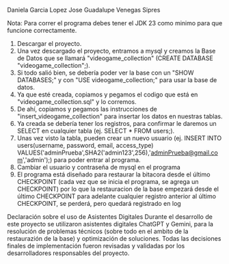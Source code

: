 Daniela Garcia Lopez
Jose Guadalupe Venegas Sipres

Nota: Para correr el programa debes tener el JDK 23 como minimo para que funcione correctamente. 

1. Descargar el proyecto.
2. Una vez descargado el proyecto, entramos a mysql y creamos la Base de Datos que se llamará "videogame_collection" (CREATE DATABASE "videogame_collection";).
3. Si todo salió bien, se debería poder ver la base con un "SHOW DATABASES;" y con "USE videogame_collection;" para usar la base de datos.
4. Ya que esté creada, copiamos y pegamos el codigo que está en "videogame_collection.sql" y lo corremos.
5. De ahí, copiamos y pegamos las instrucciones de "insert_videogame_collection" para insertar los datos en nuestras tablas.
6. Ya creada se debería tener los registros, para confirmar le daremos un SELECT en cualquier tabla (ej. SELECT * FROM users;).
7. Unas vez visto la tabla, pueden crear un nuevo usuario (ej. INSERT INTO users(username, password, email, access_type) VALUES('adminPrueba',SHA2('admin123',256),'adminPrueba@gmail.com','admin');) para poder entrar al programa.
8. Cambiar el usuario y contraseña de mysql en el programa
9. El programa está diseñado para restaurar la bitacora desde el último CHECKPOINT (cada vez que se inicia el programa, se agrega un CHECKPOINT) por lo que la restauracion de la base empezará desde el último CHECKPOINT para adelante
cualquier registro anterior al último CHECKPOINT, se perderá, pero quedará registrado en log

Declaración sobre el uso de Asistentes Digitales
Durante el desarrollo de este proyecto se utilizaron asistentes digitales ChatGPT y Gemini, para la resolución de problemas técnicos (sobre todo en el ambito de la restaurazión de la base) y optimización de soluciones. 
Todas las decisiones finales de implementación fueron revisadas y validadas por los desarrolladores responsables del proyecto.
